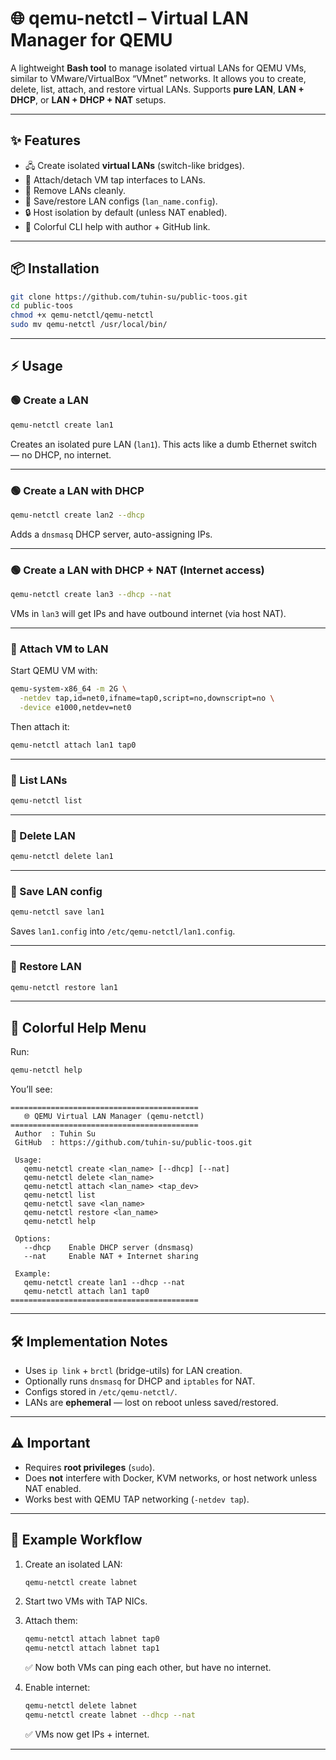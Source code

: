 # 🌐 qemu-netctl – Virtual LAN Manager for QEMU

A lightweight **Bash tool** to manage isolated virtual LANs for QEMU VMs, similar to VMware/VirtualBox “VMnet” networks.
It allows you to create, delete, list, attach, and restore virtual LANs.
Supports **pure LAN**, **LAN + DHCP**, or **LAN + DHCP + NAT** setups.

---

## ✨ Features

* 🖧 Create isolated **virtual LANs** (switch-like bridges).
* 🔌 Attach/detach VM tap interfaces to LANs.
* 🚮 Remove LANs cleanly.
* 💾 Save/restore LAN configs (`lan_name.config`).
* 🔒 Host isolation by default (unless NAT enabled).
* 🎨 Colorful CLI help with author + GitHub link.

---

## 📦 Installation

```bash
git clone https://github.com/tuhin-su/public-toos.git
cd public-toos
chmod +x qemu-netctl/qemu-netctl
sudo mv qemu-netctl /usr/local/bin/
```

---

## ⚡ Usage

### 🟢 Create a LAN

```bash
qemu-netctl create lan1
```

Creates an isolated pure LAN (`lan1`).
This acts like a dumb Ethernet switch — no DHCP, no internet.

---

### 🟢 Create a LAN with DHCP

```bash
qemu-netctl create lan2 --dhcp
```

Adds a `dnsmasq` DHCP server, auto-assigning IPs.

---

### 🟢 Create a LAN with DHCP + NAT (Internet access)

```bash
qemu-netctl create lan3 --dhcp --nat
```

VMs in `lan3` will get IPs and have outbound internet (via host NAT).

---

### 🔗 Attach VM to LAN

Start QEMU VM with:

```bash
qemu-system-x86_64 -m 2G \
  -netdev tap,id=net0,ifname=tap0,script=no,downscript=no \
  -device e1000,netdev=net0
```

Then attach it:

```bash
qemu-netctl attach lan1 tap0
```

---

### 📜 List LANs

```bash
qemu-netctl list
```

---

### 🚮 Delete LAN

```bash
qemu-netctl delete lan1
```

---

### 💾 Save LAN config

```bash
qemu-netctl save lan1
```

Saves `lan1.config` into `/etc/qemu-netctl/lan1.config`.

---

### 🔄 Restore LAN

```bash
qemu-netctl restore lan1
```

---

## 🎨 Colorful Help Menu

Run:

```bash
qemu-netctl help
```

You’ll see:

```
==========================================
   🌐 QEMU Virtual LAN Manager (qemu-netctl)
==========================================
 Author  : Tuhin Su
 GitHub  : https://github.com/tuhin-su/public-toos.git

 Usage:
   qemu-netctl create <lan_name> [--dhcp] [--nat]
   qemu-netctl delete <lan_name>
   qemu-netctl attach <lan_name> <tap_dev>
   qemu-netctl list
   qemu-netctl save <lan_name>
   qemu-netctl restore <lan_name>
   qemu-netctl help

 Options:
   --dhcp    Enable DHCP server (dnsmasq)
   --nat     Enable NAT + Internet sharing

 Example:
   qemu-netctl create lan1 --dhcp --nat
   qemu-netctl attach lan1 tap0
==========================================
```

---

## 🛠️ Implementation Notes

* Uses `ip link` + `brctl` (bridge-utils) for LAN creation.
* Optionally runs `dnsmasq` for DHCP and `iptables` for NAT.
* Configs stored in `/etc/qemu-netctl/`.
* LANs are **ephemeral** — lost on reboot unless saved/restored.

---

## ⚠️ Important

* Requires **root privileges** (`sudo`).
* Does **not** interfere with Docker, KVM networks, or host network unless NAT enabled.
* Works best with QEMU TAP networking (`-netdev tap`).

---

## 📖 Example Workflow

1. Create an isolated LAN:

   ```bash
   qemu-netctl create labnet
   ```

2. Start two VMs with TAP NICs.

3. Attach them:

   ```bash
   qemu-netctl attach labnet tap0
   qemu-netctl attach labnet tap1
   ```

   ✅ Now both VMs can ping each other, but have no internet.

4. Enable internet:

   ```bash
   qemu-netctl delete labnet
   qemu-netctl create labnet --dhcp --nat
   ```

   ✅ VMs now get IPs + internet.

---
